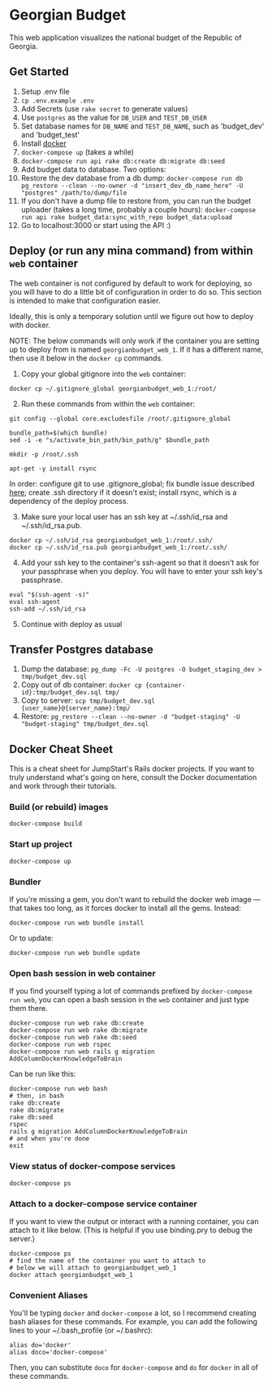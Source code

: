 # Georgian Budget

This web application visualizes the national budget of the Republic of Georgia.

## Get Started
1. Setup .env file
  1. `cp .env.example .env`
  2. Add Secrets (use `rake secret` to generate values)
  3. Use `postgres` as the value for `DB_USER` and `TEST_DB_USER`
  4. Set database names for `DB_NAME` and `TEST_DB_NAME`, such as 'budget_dev' and 'budget_test'
1. Install [docker](https://www.docker.com/products/overview)
1. `docker-compose up` (takes a while)
1. `docker-compose run api rake db:create db:migrate db:seed`
1. Add budget data to database. Two options:
  1. Restore the dev database from a db dump: `docker-compose run db pg_restore --clean --no-owner -d "insert_dev_db_name_here" -U "postgres" /path/to/dump/file`
  1. If you don't have a dump file to restore from, you can run the budget uploader (takes a long time, probably a couple hours): `docker-compose run api rake budget_data:sync_with_repo budget_data:upload`
1. Go to localhost:3000 or start using the API :)

## Deploy (or run any mina command) from within `web` container

The web container is not configured by default to work for deploying, so you will have to do a little bit of configuration in order to do so. This section is intended to make that configuration easier.

Ideally, this is only a temporary solution until we figure out how to deploy with docker.

NOTE: The below commands will only work if the container you are setting up to deploy from is named `georgianbudget_web_1`. If it has a different name, then use it below in the `docker cp` commands.

1. Copy your global gitignore into the `web` container:
  ```
  docker cp ~/.gitignore_global georgianbudget_web_1:/root/
  ```

2. Run these commands from within the `web` container:
  ```
  git config --global core.excludesfile /root/.gitignore_global

  bundle_path=$(which bundle)
  sed -i -e "s/activate_bin_path/bin_path/g" $bundle_path

  mkdir -p /root/.ssh

  apt-get -y install rsync
  ```

  In order: configure git to use .gitignore_global; fix bundle issue described [here](https://github.com/bundler/bundler/issues/4602#issuecomment-233619696); create .ssh directory if it doesn't exist; install rsync, which is a dependency of the deploy process.

3. Make sure your local user has an ssh key at ~/.ssh/id_rsa and ~/.ssh/id_rsa.pub.
  ```
  docker cp ~/.ssh/id_rsa georgianbudget_web_1:/root/.ssh/
  docker cp ~/.ssh/id_rsa.pub georgianbudget_web_1:/root/.ssh/
  ```

4. Add your ssh key to the container's ssh-agent so that it doesn't ask for your passphrase when you deploy. You will have to enter your ssh key's passphrase.

  ```
  eval "$(ssh-agent -s)"
  eval ssh-agent
  ssh-add ~/.ssh/id_rsa
  ```

5. Continue with deploy as usual

## Transfer Postgres database

1. Dump the database: `pg_dump -Fc -U postgres -O budget_staging_dev > tmp/budget_dev.sql`
2. Copy out of db container: `docker cp {container-id}:tmp/budget_dev.sql tmp/`
3. Copy to server: `scp tmp/budget_dev.sql {user_name}@{server_name}:tmp/`
4. Restore: `pg_restore --clean --no-owner -d "budget-staging" -U "budget-staging" tmp/budget_dev.sql`

## Docker Cheat Sheet

This is a cheat sheet for JumpStart's Rails docker projects. If you want to truly understand what's going on here, consult the Docker documentation and work through their tutorials.

### Build (or rebuild) images

`docker-compose build`

### Start up project

`docker-compose up`

### Bundler

If you're missing a gem, you don't want to rebuild the docker web image — that takes too long, as it forces docker to install all the gems. Instead:

`docker-compose run web bundle install`

Or to update:

`docker-compose run web bundle update`

### Open bash session in web container

If you find yourself typing a lot of commands prefixed by `docker-compose run web`, you can open a bash session in the `web` container and just type them there.

```
docker-compose run web rake db:create
docker-compose run web rake db:migrate
docker-compose run web rake db:seed
docker-compose run web rspec
docker-compose run web rails g migration AddColumnDockerKnowledgeToBrain
```

Can be run like this:

```
docker-compose run web bash
# then, in bash
rake db:create
rake db:migrate
rake db:seed
rspec
rails g migration AddColumnDockerKnowledgeToBrain
# and when you're done
exit
```

### View status of docker-compose  services

`docker-compose ps`

### Attach to a docker-compose service container

If you want to view the output or interact with a running container, you can attach to it like below. (This is helpful if you use binding.pry to debug the server.)

```
docker-compose ps
# find the name of the container you want to attach to
# below we will attach to georgianbudget_web_1
docker attach georgianbudget_web_1
```

### Convenient Aliases

You'll be typing `docker` and `docker-compose` a lot, so I recommend creating bash aliases for these commands. For example, you can add the following lines to your ~/.bash_profile (or ~/.bashrc):

```
alias do='docker'
alias doco='docker-compose'
```

Then, you can substitute `doco` for `docker-compose` and `do` for `docker` in all of these commands.
